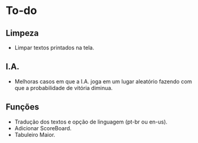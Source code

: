 # To-do

## Limpeza
 - Limpar textos printados na tela.

## I.A.
 - Melhoras casos em que a I.A. joga em um lugar aleatório fazendo com que a probabilidade de vitória diminua.

## Funções
 - Tradução dos textos e opção de linguagem (pt-br ou en-us).
 - Adicionar ScoreBoard.
 - Tabuleiro Maior.